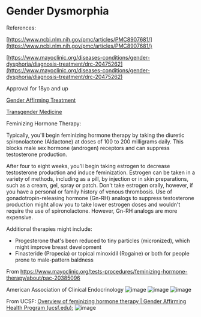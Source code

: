 # Gender Dysmorphia

References: 

[https://www.ncbi.nlm.nih.gov/pmc/articles/PMC8907681/](https://www.ncbi.nlm.nih.gov/pmc/articles/PMC8907681/)

[https://www.mayoclinic.org/diseases-conditions/gender-dysphoria/diagnosis-treatment/drc-20475262](https://www.mayoclinic.org/diseases-conditions/gender-dysphoria/diagnosis-treatment/drc-20475262)

Approval for 18yo and up

[Gender Affirming Treatment](file:///C:/Users/cnguyen/AppData/Local/Packages/Microsoft.Office.OneNote_8wekyb3d8bbwe/LocalState/EmbeddedFileFolder/7/Gender-Affirming%20Therapy.pdf)

[Transgender Medicine](file:///C:/Users/cnguyen/AppData/Local/Packages/Microsoft.Office.OneNote_8wekyb3d8bbwe/LocalState/EmbeddedFileFolder/8/AACE%20Transgender%20Health%20Slide%20Set%20v3.pdf)

Feminizing Hormone Therapy:

Typically, you'll begin feminizing hormone therapy by taking the diuretic spironolactone (Aldactone) at doses of 100 to 200 milligrams daily. This blocks male sex hormone (androgen) receptors and can suppress testosterone production.

After four to eight weeks, you'll begin taking estrogen to decrease testosterone production and induce feminization. Estrogen can be taken in a variety of methods, including as a pill, by injection or in skin preparations, such as a cream, gel, spray or patch. Don't take estrogen orally, however, if you have a personal or family history of venous thrombosis. Use of gonadotropin-releasing hormone (Gn-RH) analogs to suppress testosterone production might allow you to take lower estrogen doses and wouldn't require the use of spironolactone. However, Gn-RH analogs are more expensive.

Additional therapies might include:

- Progesterone that's been reduced to tiny particles (micronized), which might improve breast development
- Finasteride (Propecia) or topical minoxidil (Rogaine) or both for people prone to male-pattern baldness

From <https://www.mayoclinic.org/tests-procedures/feminizing-hormone-therapy/about/pac-20385096> 

American Association of Clinical Endocrinology
![image](https://user-images.githubusercontent.com/122046056/227099588-30145ab3-329e-4515-99b6-0678b03e4687.png)
![image](https://user-images.githubusercontent.com/122046056/227099613-e0524dcc-0954-4389-9e90-f9af40e0a8da.png)
![image](https://user-images.githubusercontent.com/122046056/227099637-e9e9417f-f298-4d0e-952f-8beca3d95907.png)

From UCSF: [Overview of feminizing hormone therapy | Gender Affirming Health Program (ucsf.edu):](https://transcare.ucsf.edu/guidelines/feminizing-hormone-therapy)
![image](https://user-images.githubusercontent.com/122046056/227099773-8697bce4-af37-43b4-af44-f6997611bc9d.png)
